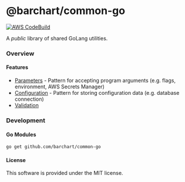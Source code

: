# @barchart/common-go

[![AWS CodeBuild](https://codebuild.us-east-1.amazonaws.com/badges?uuid=eyJlbmNyeXB0ZWREYXRhIjoiQnBnNGc5M3B3ZTlTMER2aHl6bEJuV1huQmJQdFFVdTMrMFJOMzVEMjU0MGR5VUZkNVVTcm54VVlpTUpNN2R3emg2SVoxNWsrc1BReE1zSmdZazZuN0l3PSIsIml2UGFyYW1ldGVyU3BlYyI6IkpCZEJOcVY1c2lYWW9XZTUiLCJtYXRlcmlhbFNldFNlcmlhbCI6MX0%3D&branch=master)](https://github.com/barchart/common-go)

A *public* library of shared GoLang utilities.
  
### Overview

#### Features 
  
* [Parameters](./pkg/parameters) - Pattern for accepting program arguments (e.g. flags, environment, AWS Secrets Manager)
* [Configuration](./pkg/configuration) - Pattern for storing configuration data (e.g. database connection)
* [Validation](./pkg/validation)

### Development

#### Go Modules

```sh
go get github.com/barchart/common-go
```

#### License

This software is provided under the MIT license.